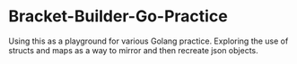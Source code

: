 # Bracket-Builder-Go-Practice

Using this as a playground for various Golang practice. Exploring the use of structs and maps as a way to mirror and then recreate json objects.
